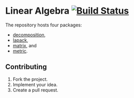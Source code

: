 # Linear Algebra [![Build Status][travis-svg]][travis-url]

The repository hosts four packages:

* [decomposition](decomposition),
* [lapack](lapack),
* [matrix](matrix), and
* [metric](metric).

## Contributing

1. Fork the project.
2. Implement your idea.
3. Create a pull request.

[travis-svg]: https://travis-ci.org/ready-steady/linear.svg?branch=master
[travis-url]: https://travis-ci.org/ready-steady/linear
